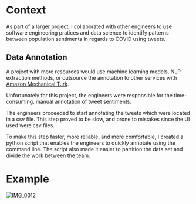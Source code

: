 # Context

As part of a larger project, I collaborated with other engineers to use software engineering pratices and data science to identify patterns between population sentiments in regards to COVID using tweets.

## Data Annotation

A project with more resources would use machine learning models, NLP extraction methods, or outsource the annotation to other services with [Amazon Mechanical Turk](https://www.mturk.com).

Unfortunately for this project, the engineers were responsible for the time-consuming, manual annotation of tweet sentiments.

The engineers proceeded to start annotating the tweets which were located in a csv file. This step proved to be slow, and prone to mistakes since the UI used were csv files.

To make this step faster, more reliable, and more comfortable, I created a python script that enables the engineers to quickly annotate using the command line. The script also made it easier to partition the data set and divide the work between the team.

# Example

![IMG_0012](https://user-images.githubusercontent.com/64567338/189456374-cb2d0035-35bd-4521-9f05-cf8f57213037.JPG)
